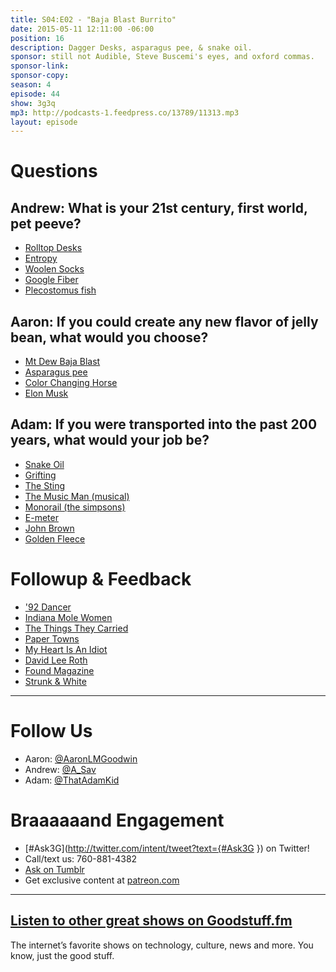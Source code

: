 ```yaml
---
title: S04:E02 - "Baja Blast Burrito"
date: 2015-05-11 12:11:00 -06:00
position: 16
description: Dagger Desks, asparagus pee, & snake oil.
sponsor: still not Audible, Steve Buscemi's eyes, and oxford commas.
sponsor-link: 
sponsor-copy: 
season: 4
episode: 44
show: 3g3q
mp3: http://podcasts-1.feedpress.co/13789/11313.mp3
layout: episode
---
```


# Questions

## Andrew: What is your 21st century, first world, pet peeve?
- [Rolltop Desks](http://www.ebay.com/bhp/roll-top-desk)
- [Entropy](http://en.wikipedia.org/wiki/Entropy)
- [Woolen Socks](http://www.smartwool.com/socks.html?gender=9915)
- [Google Fiber](https://fiber.google.com/)
- [Plecostomus fish](https://en.wikipedia.org/wiki/Hypostomus_plecostomus)

## Aaron: If you could create any new flavor of jelly bean, what would you choose?
- [Mt Dew Baja Blast](http://www.mountaindew.com/bajablast/)
- [Asparagus pee](http://www.huffingtonpost.com/2014/10/31/asparagus-pee_n_6077006.html)
- [Color Changing Horse](http://oz.wikia.com/wiki/Horse_of_a_Different_Color)
- [Elon Musk](http://en.wikipedia.org/wiki/Elon_Musk)

## Adam: If you were transported into the past 200 years, what would your job be?
- [Snake Oil](http://en.wikipedia.org/wiki/Snake_oil)
- [Grifting](http://www.thefreedictionary.com/grifting)
- [The Sting](http://www.imdb.com/title/tt0070735/)
- [The Music Man (musical)](http://en.wikipedia.org/wiki/The_Music_Man)
- [Monorail (the simpsons)](http://en.wikipedia.org/wiki/Marge_vs._the_Monorail)
- [E-meter](http://en.wikipedia.org/wiki/E-meter)
- [John Brown](http://www.cs.cornell.edu/nystrom/images/antietam/fullsize/hf-john-brown.jpg)
- [Golden Fleece](http://en.wikipedia.org/wiki/Golden_Fleece)

# Followup & Feedback
- ['92 Dancer](http://i.giphy.com/3o85xK6HQv66Vjpex2.gif)
- [Indiana Mole Women](http://observer.com/2015/04/tales-from-the-bunker-an-indiana-mole-woman-shares-her-story/)
- [The Things They Carried](http://en.wikipedia.org/wiki/The_Things_They_Carried)
- [Paper Towns](http://johngreenbooks.com/paper-towns/)
- [My Heart Is An Idiot](http://myheartisanidiot.com/)
- [David Lee Roth](http://www.davidleeroth.com/)
- [Found Magazine](http://foundmagazine.com/)
- [Strunk & White](http://en.wikipedia.org/wiki/The_Elements_of_Style)

***

# Follow Us
* Aaron: [@AaronLMGoodwin](http://twitter.com/aaronlmgoodwin)
* Andrew: [@A_Sav](http://twitter.com/a_sav)
* Adam: [@ThatAdamKid](http://twitter.com/thatadamkid)

# Braaaaaand Engagement
* [#Ask3G](http://twitter.com/intent/tweet?text={#Ask3G }) on Twitter!
* Call/text us: 760-881-4382
* [Ask on Tumblr](http://3g3q.co/ask)
* Get exclusive content at [patreon.com](http://www.patreon.com/3g3q)

***

## [Listen to other great shows on Goodstuff.fm](http://goodstuff.fm/)
The internet’s favorite shows on technology, culture, news and more. You know, just the good stuff.
